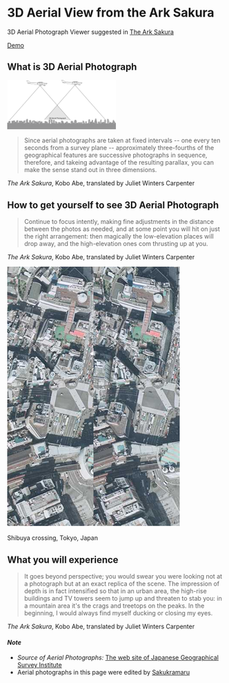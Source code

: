 # 3D Aerial View from the Ark Sakura

3D Aerial Photograph Viewer suggested in [The Ark Sakura](https://en.wikipedia.org/wiki/The_Ark_Sakura)

[Demo](https://wak109.github.io/sakuramaru/)

## What is 3D Aerial Photograph

<img src="./media/3d_aerial_photo.svg" width="50%"></img>

> Since aerial photographs are taken at fixed intervals -- one every ten seconds from a survey plane -- approximately three-fourths of the geographical features are successive photographs in sequence, therefore, and takeing advantage of the resulting parallax, you can make the sense stand out in three dimensions.

*The Ark Sakura*, Kobo Abe, translated by Juliet Winters Carpenter


## How to get yourself to see 3D Aerial Photograph

> Continue to focus intently, making fine adjustments in the distance between the photos as needed, and at some point you will hit on just the right arrangement: then magically the low-elevation places will drop away, and the high-elevation ones com thrusting up at you.

*The Ark Sakura*, Kobo Abe, translated by Juliet Winters Carpenter

![Shibuya crossing, Tokyo, Japan](./media/Shibuya_crossing.PNG)

Shibuya crossing, Tokyo, Japan




## What you will experience

> It goes beyond perspective; you would swear you were looking not at a photograph but at an exact replica of the scene. The impression of depth is in fact intensified so that in an urban area, the high-rise buildings and TV towers seem to jump up and threaten to stab you: in a mountain area it's the crags and treetops on the peaks. In the beginning, I would always find myself ducking or closing my eyes.

*The Ark Sakura*, Kobo Abe, translated by Juliet Winters Carpenter



#### *Note*
- *Source of Aerial Photographs:* [The web site of Japanese Geographical Survey Institute](https://mapps.gsi.go.jp/)
- Aerial photographs in this page were edited by [Sakukramaru](https://github.com/wak109/sakuramaru)